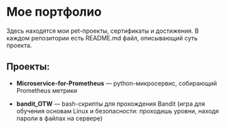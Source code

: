 # Мое портфолио 
 
Здесь находятся мои pet-проекты, сертификаты и достижения. В каждом репозитории есть README.md файл, описывающий суть проекта.
  
## Проекты: 
- **Microservice-for-Prometheus** — python-микросервис, собирающий Prometheus метрики
  
- **bandit_OTW** — bash-скрипты для прохождения Bandit (игра для обучения основам Linux и безопасности: проходишь уровни, находя пароли в файлах на сервере)
 
  
